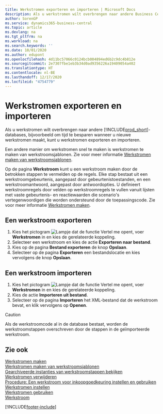 ```yaml
---
title: Werkstromen exporteren en importeren | Microsoft Docs
description: Als u werkstromen wilt overbrengen naar andere Business Central-databases, bijvoorbeeld om tijd te besparen wanneer u nieuwe werkstromen maakt, kunt u werkstromen exporteren en importeren.
author: SorenGP
ms.service: dynamics365-business-central
ms.topic: article
ms.devlang: na
ms.tgt_pltfrm: na
ms.workload: na
ms.search.keywords: ''
ms.date: 10/01/2020
ms.author: edupont
ms.openlocfilehash: 4d11bc57066c0124bcb004894ed6b2c9dc4b812e
ms.sourcegitcommit: 2e7307fbe1eb3b34d0ad9356226a19409054a402
ms.translationtype: HT
ms.contentlocale: nl-BE
ms.lasthandoff: 12/17/2020
ms.locfileid: "4754779"
---
```

# <a name="export-and-import-workflows"></a>Werkstromen exporteren en importeren
Als u werkstromen wilt overbrengen naar andere [!INCLUDE[prod_short](includes/prod_short.md)]-databases, bijvoorbeeld om tijd te besparen wanneer u nieuwe werkstromen maakt, kunt u werkstromen exporteren en importeren.  

 Een andere manier om werkstromen snel te maken is werkstromen te maken van werkstroomsjablonen. Zie voor meer informatie [Werkstromen maken van werkstroomsjablonen](across-how-to-create-workflows-from-workflow-templates.md).  

 Op de pagina **Werkstroom** kunt u een werkstroom maken door de betrokken stappen te vermelden op de regels. Elke stap bestaat uit een werkstroomgebeurtenis, aangepast door gebeurtenistoestanden, en een werkstroomantwoord, aangepast door antwoordopties. U definieert werkstroomregels door velden op werkstroomregels te vullen vanuit lijsten met vaste gebeurtenis- en reactiewaarden die scenario's vertegenwoordigen die worden ondersteund door de toepassingscode. Zie voor meer informatie [Werkstromen maken](across-how-to-create-workflows.md).  

## <a name="to-export-a-workflow"></a>Een werkstroom exporteren  
1.  Kies het pictogram ![Lampje dat de functie Vertel me opent](media/ui-search/search_small.png "Vertel me wat u wilt doen"), voer **Werkstromen** in en kies de gerelateerde koppeling.  
2.  Selecteer een werkstroom en kies de actie **Exporteren naar bestand**.  
3.  Kies op de pagina **Bestand exporteren** de knop **Opslaan**.  
4.  Selecteer op de pagina **Exporteren** een bestandslocatie en kies vervolgens de knop **Opslaan**.  

## <a name="to-import-a-workflow"></a>Een werkstroom importeren  
1.  Kies het pictogram ![Lampje dat de functie Vertel me opent](media/ui-search/search_small.png "Vertel me wat u wilt doen"), voer **Werkstromen** in en kies de gerelateerde koppeling.  
2.  Kies de actie **Importeren uit bestand**.  
3.  Selecteer op de pagina **Importeren** het XML-bestand dat de werkstroom bevat, en klik vervolgens op **Openen**.  

> [!CAUTION]  
>  Als de werkstroomcode al in de database bestaat, worden de werkstroomstappen overschreven door de stappen in de geïmporteerde werkstroom.  

## <a name="see-also"></a>Zie ook  
 [Werkstromen maken](across-how-to-create-workflows.md)   
 [Werkstromen maken van werkstroomsjablonen](across-how-to-create-workflows-from-workflow-templates.md)   
 [Gearchiveerde instanties van werkstroomstappen bekijken](across-how-to-view-archived-workflow-step-instances.md)   
 [Werkstromen verwijderen](across-how-to-delete-workflows.md)   
 [Procedure: Een werkstroom voor inkoopgoedkeuring instellen en gebruiken](walkthrough-setting-up-and-using-a-purchase-approval-workflow.md)   
 [Werkstromen instellen](across-set-up-workflows.md)   
 [Werkstromen gebruiken](across-use-workflows.md)   
 [Werkstroom](across-workflow.md)   


[!INCLUDE[footer-include](includes/footer-banner.md)]